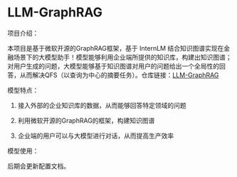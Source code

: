 # LLM-GraphRAG

项目介绍：

本项目是基于微软开源的GraphRAG框架，基于 InternLM 结合知识图谱实现在金融场景下的大模型助手！模型能够利用企业端所提供的知识库，构建出知识图谱；对用户生成的问题，大模型能够基于知识图谱对用户的问题给出一个全局性的回答，从而解决QFS（以查询为中心的摘要任务）。仓库链接：[LLM-GraphRAG](https://github.com/lucky1day/LLM-GraphRAG)

模型特点：

1. 接入外部的企业知识库的数据，从而能够回答特定领域的问题

2. 利用微软开源的GraphRAG的框架，构建知识图谱

3. 企业端的用户可以与大模型进行对话，从而提高生产效率

模型使用：

后期会更新配置文档。

